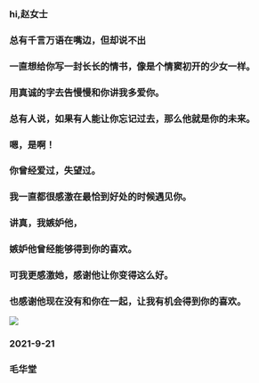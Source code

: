 ### hi,赵女士

### 总有千言万语在嘴边，但却说不出

### 一直想给你写一封长长的情书，像是个情窦初开的少女一样。

### 用真诚的字去告慢慢和你讲我多爱你。

### 总有人说，如果有人能让你忘记过去，那么他就是你的未来。

### 嗯，是啊！

### 你曾经爱过，失望过。

### 我一直都很感激在最恰到好处的时候遇见你。

### 讲真，我嫉妒他，

### 嫉妒他曾经能够得到你的喜欢。
 
### 可我更感激她，感谢他让你变得这么好。

### 也感谢他现在没有和你在一起，让我有机会得到你的喜欢。

![](https://i.imgur.com/WEteJOfb.jpg)

### 2021-9-21 

### 毛华堂
